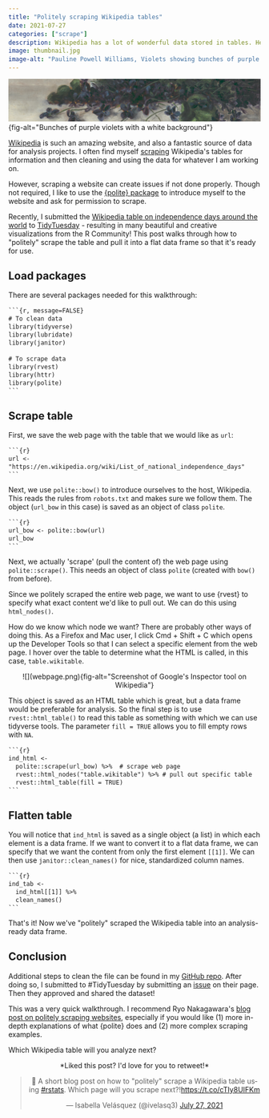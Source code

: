 ```yaml
---
title: "Politely scraping Wikipedia tables"
date: 2021-07-27
categories: ["scrape"]
description: Wikipedia has a lot of wonderful data stored in tables. Here's how to pull them into R.
image: thumbnail.jpg
image-alt: "Pauline Powell Williams, Violets showing bunches of purple violets with a white background"
---
```


![Pauline Powell Williams, Violets (1890)](thumbnail-wide.jpg){fig-alt="Bunches of purple violets with a white background"}

[Wikipedia](https://en.wikipedia.org/wiki/Main_Page) is such an amazing website, and also a fantastic source of data for analysis projects. I often find myself [scraping](https://en.wikipedia.org/wiki/Web_scraping) Wikipedia's tables for information and then cleaning and using the data for whatever I am working on.

However, scraping a website can create issues if not done properly. Though not required, I like to use the [{polite} package](https://github.com/dmi3kno/polite) to introduce myself to the website and ask for permission to scrape.

Recently, I submitted the [Wikipedia table on independence days around the world](https://en.wikipedia.org/wiki/List_of_national_independence_days#List) to [TidyTuesday](https://github.com/rfordatascience/tidytuesday) - resulting in many beautiful and creative visualizations from the R Community! This post walks through how to "politely" scrape the table and pull it into a flat data frame so that it's ready for use.

## Load packages

There are several packages needed for this walkthrough:

````
```{r, message=FALSE}
# To clean data
library(tidyverse)
library(lubridate)
library(janitor)

# To scrape data
library(rvest)
library(httr)
library(polite)
```
````

## Scrape table

First, we save the web page with the table that we would like as `url`:

````
```{r}
url <- "https://en.wikipedia.org/wiki/List_of_national_independence_days"
```
````

Next, we use `polite::bow()` to introduce ourselves to the host, Wikipedia. This reads the rules from `robots.txt` and makes sure we follow them. The object (`url_bow` in this case) is saved as an object of class `polite`.

````
```{r}
url_bow <- polite::bow(url)
url_bow
```
````

Next, we actually 'scrape' (pull the content of) the web page using `polite::scrape()`. This needs an object of class `polite` (created with `bow()` from before).

Since we politely scraped the entire web page, we want to use {rvest} to specify what exact content we'd like to pull out. We can do this using `html_nodes()`.

How do we know which node we want? There are probably other ways of doing this. As a Firefox and Mac user, I click Cmd + Shift + C which opens up the Developer Tools so that I can select a specific element from the web page. I hover over the table to determine what the HTML is called, in this case, `table.wikitable`.

<center>
![](webpage.png){fig-alt="Screenshot of Google's Inspector tool on Wikipedia"}
</center>

This object is saved as an HTML table which is great, but a data frame would be preferable for analysis. So the final step is to use `rvest::html_table()` to read this table as something with which we can use tidyverse tools. The parameter `fill = TRUE` allows you to fill empty rows with `NA`.

````
```{r}
ind_html <-
  polite::scrape(url_bow) %>%  # scrape web page
  rvest::html_nodes("table.wikitable") %>% # pull out specific table
  rvest::html_table(fill = TRUE) 
```
````

## Flatten table

You will notice that `ind_html` is saved as a single object (a list) in which each element is a data frame. If we want to convert it to a flat data frame, we can specify that we want the content from only the first element `[[1]]`. We can then use `janitor::clean_names()` for nice, standardized column names.

````
```{r}
ind_tab <- 
  ind_html[[1]] %>% 
  clean_names()
```
````

That's it! Now we've "politely" scraped the Wikipedia table into an analysis-ready data frame.

## Conclusion

Additional steps to clean the file can be found in my [GitHub repo](https://github.com/ivelasq/data-visualization-portfolio/blob/main/independence-days/independence_days.R). After doing so, I submitted to #TidyTuesday by submitting an [issue](https://github.com/rfordatascience/tidytuesday/issues) on their page. Then they approved and shared the dataset!

This was a very quick walkthrough. I recommend Ryo Nakagawara's [blog post on politely scraping websites](https://ryo-n7.github.io/2020-05-14-webscrape-soccer-data-with-R/), especially if you would like (1) more in-depth explanations of what {polite} does and (2) more complex scraping examples.

Which Wikipedia table will you analyze next?

<center>
*Liked this post? I'd love for you to retweet!*
<blockquote class="twitter-tweet"><p lang="en" dir="ltr">📢 A short blog post on how to &quot;politely&quot; scrape a Wikipedia table using <a href="https://twitter.com/hashtag/rstats?src=hash&amp;ref_src=twsrc%5Etfw">#rstats</a>. Which page will you scrape next?!<a href="https://t.co/cTIy8UIFKm">https://t.co/cTIy8UIFKm</a></p>&mdash; Isabella Velásquez (@ivelasq3) <a href="https://twitter.com/ivelasq3/status/1420022159947096065?ref_src=twsrc%5Etfw">July 27, 2021</a></blockquote> <script async src="https://platform.twitter.com/widgets.js" charset="utf-8"></script> 
</center>